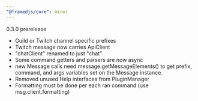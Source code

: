 ```yaml
---
"@framedjs/core": minor
---
```


0.3.0 prerelease

-   Guild or Twitch channel specific prefixes
-   Twitch message now carries ApiClient
-   "chatClient" renamed to just "chat"
-   Some command getters and parsers are now async
-   new Message calls need message.getMessageElements() to get prefix,
    command, and args variables set on the Message instance.
-   Removed unused Help interfaces from PluginManager
-   Formatting must be done per each ran command 
    (use msg.client.formatting)
